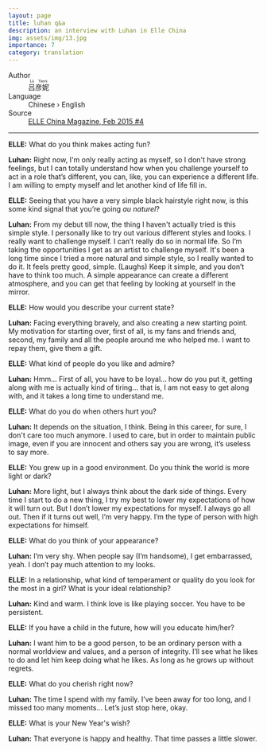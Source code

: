 ```yaml
---
layout: page
title: luhan q&a
description: an interview with Luhan in Elle China
img: assets/img/13.jpg
importance: 7
category: translation
---
```


<dl>
  <dt>Author</dt>
  <dd><ruby><span lang="zh">吕彦妮</span> <rt>Lü Yanni</rt></ruby></dd>
  <dt>Language</dt>
  <dd>Chinese &rsaquo; English</dd>
  <dt>Source</dt>
  <dd><a href="https://web.archive.org/web/20151206191318/http://www.ellechina.com/celeb/interview/20150122-195840.shtml">ELLE China Magazine, Feb 2015 #4</a></dd>
</dl>

---

**ELLE:**
What do you think makes acting fun?

**Luhan:**
Right now, I'm only really acting as myself, so I don't have strong feelings, but I can totally understand how when you challenge yourself to act in a role that’s different, you can, like, you can experience a different life.
I am willing to empty myself and let another kind of life fill in.

**ELLE:**
Seeing that you have a very simple black hairstyle right now, is this some kind signal that you’re going _au naturel_?

**Luhan:**
From my debut till now, the thing I haven't actually tried is this simple style.
I personally like to try out various different styles and looks.
I really want to challenge myself. I can’t really do so in normal life. So I’m taking the opportunities I get as an artist to challenge myself.
It's been a long time since I tried a more natural and simple style, so I really wanted to do it.
It feels pretty good, simple.
(Laughs) Keep it simple, and you don’t have to think too much.
A simple appearance can create a different atmosphere, and you can get that feeling by looking at yourself in the mirror.

**ELLE:**
How would you describe your current state?

**Luhan:**
Facing everything bravely, and also creating a new starting point.
My motivation for starting over, first of all, is my fans and friends and, second, my family and all the people around me who helped me. I want to repay them, give them a gift.

**ELLE:**
What kind of people do you like and admire?

**Luhan:**
Hmm... First of all, you have to be loyal... how do you put it, getting along with me is actually kind of tiring... that is, I am not easy to get along with, and it takes a long time to understand me.

**ELLE:**
What do you do when others hurt you?

**Luhan:**
It depends on the situation, I think.
Being in this career, for sure, I don't care too much anymore.
I used to care, but in order to maintain public image, even if you are innocent and others say you are wrong, it’s useless to say more.

**ELLE:**
You grew up in a good environment.
Do you think the world is more light or dark?

**Luhan:**
More light, but I always think about the dark side of things.
Every time I start to do a new thing, I try my best to lower my expectations of how it will turn out. But I don’t lower my expectations for myself. I always go all out.
Then if it turns out well, I’m very happy.
I’m the type of person with high expectations for himself.

**ELLE:**
What do you think of your appearance?

**Luhan:**
I’m very shy. When people say (I’m handsome), I get embarrassed, yeah.
I don’t pay much attention to my looks.

**ELLE:**
In a relationship, what kind of temperament or quality do you look for the most in a girl?
What is your ideal relationship?

**Luhan:**
Kind and warm.
I think love is like playing soccer. You have to be persistent.

**ELLE:**
If you have a child in the future, how will you educate him/her?

**Luhan:**
I want him to be a good person, to be an ordinary person with a normal worldview and values, and a person of integrity.
I’ll see what he likes to do and let him keep doing what he likes. As long as he grows up without regrets.

**ELLE:**
What do you cherish right now?

**Luhan:**
The time I spend with my family. I’ve been away for too long, and I missed too many moments... Let’s just stop here, okay.

**ELLE:**
What is your New Year's wish?

**Luhan:**
That everyone is happy and healthy.
That time passes a little slower.
